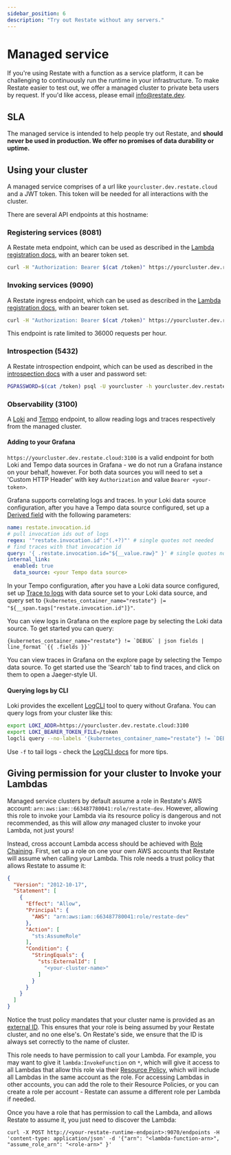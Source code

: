 ```yaml
---
sidebar_position: 6
description: "Try out Restate without any servers."
---
```


# Managed service

If you're using Restate with a function as a service platform, it can be challenging to 
continuously run the runtime in your infrastructure. To make Restate easier to test out,
we offer a managed cluster to private beta users by request. If you'd like access,
please email [info@restate.dev](mailto:info@restate.dev).

## SLA
The managed service is intended to help people try out Restate, and **should never be used in
production. We offer no promises of data durability or uptime.**

## Using your cluster
A managed service comprises of a url like `yourcluster.dev.restate.cloud` and a JWT token. This
token will be needed for all interactions with the cluster.

There are several API endpoints at this hostname:

### Registering services (8081)
A Restate meta endpoint, which can be used as described in the 
[Lambda registration docs](/services/deployment/lambda#discovering-the-services-behind-the-lambda-endpoint),
with an bearer token set.
```bash
curl -H "Authorization: Bearer $(cat /token)" https://yourcluster.dev.restate.cloud:8081/endpoints -H 'content-type: application/json' -d '{"uri": "https://<lambda-function-endpoint>/default/my-greeter", "additional_headers": {"x-api-key": "your-api-key"} }'
```

### Invoking services (9090)
A Restate ingress endpoint, which can be used as described in the
[Lambda registration docs](/services/deployment/lambda#send-requests),
with an bearer token set.
```bash
curl -H "Authorization: Bearer $(cat /token)" https://yourcluster.dev.restate.cloud:9090/org.example.Greeter/MultiWord -H 'content-type: application/json' -d '{"name": "Pete"}'
```
This endpoint is rate limited to 36000 requests per hour.

### Introspection (5432)
A Restate introspection endpoint, which can be used as described in the
[introspection docs](/services/introspection) with a user and password set:
```bash
PGPASSWORD=$(cat /token) psql -U yourcluster -h yourcluster.dev.restate.cloud
```

### Observability (3100)
A [Loki](https://grafana.com/oss/loki/) and [Tempo](https://grafana.com/oss/tempo/) endpoint,
to allow reading logs and traces respectively from the managed cluster.

#### Adding to your Grafana
`https://yourcluster.dev.restate.cloud:3100` is a valid endpoint for both Loki
and Tempo data sources in Grafana - we do not run a Grafana instance on your behalf, however.
For both data sources you will need to set a 'Custom HTTP Header' with key `Authorization` and value `Bearer <your-token>`.

Grafana supports correlating logs and traces. In your Loki data source configuration, after you have a Tempo data source configured,
set up a [Derived field](https://grafana.com/docs/grafana/latest/datasources/loki/configure-loki-data-source/#derived-fields)
with the following parameters:
```yaml
name: restate.invocation.id
# pull invocation ids out of logs
regex: '"restate.invocation.id":"(.+?)"' # single quotes not needed
# find traces with that invocation id
query: '{ .restate.invocation.id="${__value.raw}" }' # single quotes not needed
internal_link:
  enabled: true
  data_source: <your Tempo data source>
```

In your Tempo configuration, after you have a Loki data source configured, set up 
[Trace to logs](https://grafana.com/docs/grafana/latest/datasources/tempo/#trace-to-logs) with data source set to your Loki data source,
and query set to `{kubernetes_container_name="restate"} |= "${__span.tags["restate.invocation.id"]}"`.

You can view logs in Grafana on the explore page by selecting the Loki data source. To get started you can query:
```logql
{kubernetes_container_name="restate"} != `DEBUG` | json fields | line_format `{{ .fields }}`
```

You can view traces in Grafana on the explore page by selecting the Tempo data source. To get started use the 'Search'
tab to find traces, and click on them to open a Jaeger-style UI.

#### Querying logs by CLI
Loki provides the excellent [LogCLI](https://grafana.com/docs/loki/latest/tools/logcli/) tool to query without Grafana.
You can query logs from your cluster like this:
```bash
export LOKI_ADDR=https://yourcluster.dev.restate.cloud:3100
export LOKI_BEARER_TOKEN_FILE=/token
logcli query --no-labels '{kubernetes_container_name="restate"} != `DEBUG` | json fields | line_format `{{.fields}}`'
```
Use `-f` to tail logs - check the [LogCLI docs](https://grafana.com/docs/loki/latest/tools/logcli/#logcli-query-command-reference)
for more tips.

## Giving permission for your cluster to Invoke your Lambdas
Managed service clusters by default assume a role in Restate's AWS account: `arn:aws:iam::663487780041:role/restate-dev`.
However, allowing this role to invoke your Lambda via its resource policy is dangerous and not recommended, as this will
allow *any* managed cluster to invoke your Lambda, not just yours!

Instead, cross account Lambda access should be achieved with [Role Chaining](https://docs.aws.amazon.com/IAM/latest/UserGuide/id_roles_terms-and-concepts.html).
First, set up a role on one your own AWS accounts that Restate will assume when calling your Lambda. This role needs
a trust policy that allows Restate to assume it:
```json
{
  "Version": "2012-10-17",
  "Statement": [
    {
      "Effect": "Allow",
      "Principal": {
        "AWS": "arn:aws:iam::663487780041:role/restate-dev"
      },
      "Action": [
        "sts:AssumeRole"
      ],
      "Condition": {
        "StringEquals": {
          "sts:ExternalId": [
            "<your-cluster-name>"
          ]
        }
      }
    }
  ]
}
```
Notice the trust policy mandates that your cluster name is provided as an 
[external ID](https://docs.aws.amazon.com/IAM/latest/UserGuide/id_roles_create_for-user_externalid.html). This ensures
that your role is being assumed by your Restate cluster, and no one else's. On Restate's side, we ensure that the ID is
always set correctly to the name of cluster.

This role needs to have permission to call your Lambda. For example, you may want to give it `lambda:InvokeFunction` on `*`,
which will give it access to all Lambdas that allow this role via their 
[Resource Policy](https://docs.aws.amazon.com/lambda/latest/dg/access-control-resource-based.html), which will include
all Lambdas in the same account as the role. For accessing Lambdas in other accounts, you can add the role to their
Resource Policies, or you can create a role per account - Restate can assume a different role per Lambda if needed.

Once you have a role that has permission to call the Lambda, and allows Restate to assume it, you just need to discover
the Lambda:
```shell
curl -X POST http://<your-restate-runtime-endpoint>:9070/endpoints -H 'content-type: application/json' -d '{"arn": "<lambda-function-arn>", "assume_role_arn": "<role-arn>" }'
```
